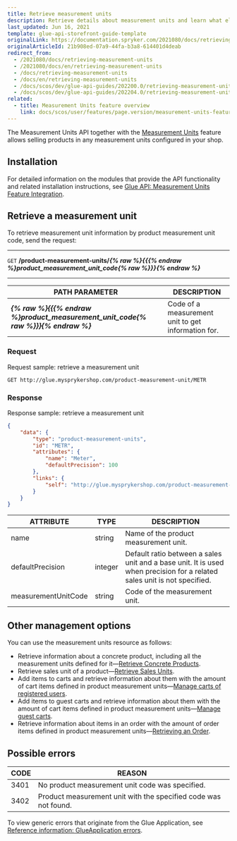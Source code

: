 ```yaml
---
title: Retrieve measurement units
description: Retrieve details about measurement units and learn what else you can do with the resource.
last_updated: Jun 16, 2021
template: glue-api-storefront-guide-template
originalLink: https://documentation.spryker.com/2021080/docs/retrieving-measurement-units
originalArticleId: 21b908ed-07a9-44fa-b3a8-614401d4deab
redirect_from:
  - /2021080/docs/retrieving-measurement-units
  - /2021080/docs/en/retrieving-measurement-units
  - /docs/retrieving-measurement-units
  - /docs/en/retrieving-measurement-units
  - /docs/scos/dev/glue-api-guides/202200.0/retrieving-measurement-units.html
  - /docs/scos/dev/glue-api-guides/202204.0/retrieving-measurement-units.html
related:
  - title: Measurement Units feature overview
    link: docs/scos/user/features/page.version/measurement-units-feature-overview.html
---
```


The Measurement Units API together with the [Measurement Units](/docs/pbc/all/product-information-management/{{page.version}}/measurement-units-feature-overview.html) feature allows selling products in any measurement units configured in your shop.

## Installation

For detailed information on the modules that provide the API functionality and related installation instructions, see [Glue API: Measurement Units Feature Integration](/docs/pbc/all/product-information-management/{{page.version}}/install-and-upgrade/install-glue-api/install-the-measurement-units-glue-api.html).

## Retrieve a measurement unit

To retrieve measurement unit information by product measurement unit code, send the request:

---
`GET` **/product-measurement-units/*{% raw %}{{{% endraw %}product_measurement_unit_code{% raw %}}}{% endraw %}***

---

| PATH PARAMETER | DESCRIPTION |
| --- | --- |
| ***{% raw %}{{{% endraw %}product_measurement_unit_code{% raw %}}}{% endraw %}*** | Code of a measurement unit to get information for. |

### Request

Request sample: retrieve a measurement unit

`GET http://glue.mysprykershop.com/product-measurement-unit/METR`

### Response

Response sample: retrieve a measurement unit

```json
{
    "data": {
        "type": "product-measurement-units",
        "id": "METR",
        "attributes": {
            "name": "Meter",
            "defaultPrecision": 100
        },
        "links": {
            "self": "http://glue.mysprykershop.com/product-measurement-units/METR"
        }
    }
}
```

<a name="measurement-units-response-attributes"></a>

| ATTRIBUTE | TYPE | DESCRIPTION |
| --- | --- | --- |
| name | string | Name of the product measurement unit. |
| defaultPrecision | integer | Default ratio between a sales unit and a base unit. It is used when precision for a related sales unit is not specified. |
| measurementUnitCode | string | Code of the measurement unit. |

## Other management options

You can use the measurement units resource as follows:

*  Retrieve information about a concrete product, including all the measurement units defined for it—[Retrieve Concrete Products](/docs/pbc/all/product-information-management/{{page.version}}/manage-using-glue-api/concrete-products/retrieve-concrete-products.html).
* Retrieve sales unit of a product—[Retrieve Sales Units](/docs/pbc/all/product-information-management/{{page.version}}/manage-using-glue-api/abstract-products/retrieve-abstract-products.html).
*  Add items to carts and retrieve information about them with the amount of cart items defined in product measurement units—[Manage carts of registered users](/docs/pbc/all/cart-and-checkout/manage-using-glue-api/manage-carts-of-registered-users/manage-items-in-carts-of-registered-users.html).
* Add items to guest carts and retrieve information about them with the amount of cart items defined in product measurement units—[Manage guest carts](/docs/pbc/all/cart-and-checkout/manage-using-glue-api/manage-guest-carts/manage-guest-carts.html).
* Retrieve information about items in an order with the amount of order items defined in product measurement units—[Retrieving an Order](/docs/scos/dev/glue-api-guides/{{page.version}}/managing-customers/retrieving-customer-orders.html).

## Possible errors

| CODE | REASON |
| --- | --- |
| 3401 | No product measurement unit code was specified. |
| 3402 | Product measurement unit with the specified code was not found. |

To view generic errors that originate from the Glue Application, see [Reference information: GlueApplication errors](/docs/scos/dev/glue-api-guides/{{page.version}}/reference-information-glueapplication-errors.html).
